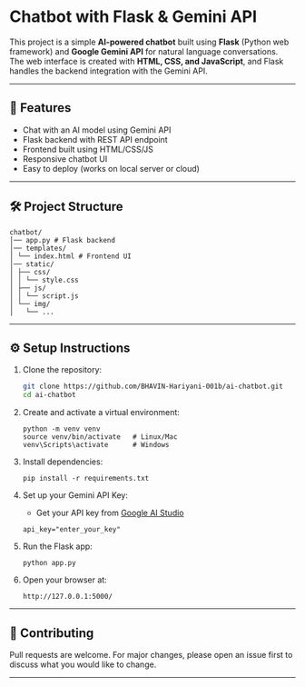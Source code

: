 # Chatbot with Flask & Gemini API

This project is a simple **AI-powered chatbot** built using **Flask** (Python web framework) and **Google Gemini API** for natural language conversations.  
The web interface is created with **HTML, CSS, and JavaScript**, and Flask handles the backend integration with the Gemini API.

---

## 🚀 Features
- Chat with an AI model using Gemini API  
- Flask backend with REST API endpoint  
- Frontend built using HTML/CSS/JS  
- Responsive chatbot UI  
- Easy to deploy (works on local server or cloud)

---

## 🛠 Project Structure
```
chatbot/
│── app.py # Flask backend
│── templates/
│ └── index.html # Frontend UI
│── static/
│ ├── css/
│ │ └── style.css
│ ├── js/
│ │ └── script.js
│ └── img/
│   └── ...
```


---

## ⚙️ Setup Instructions

1. Clone the repository:
    ```bash
   git clone https://github.com/BHAVIN-Hariyani-001b/ai-chatbot.git
   cd ai-chatbot
    ```
2. Create and activate a virtual environment:
    ```
    python -m venv venv
    source venv/bin/activate   # Linux/Mac
    venv\Scripts\activate      # Windows
    ```
3. Install dependencies:
    ```
    pip install -r requirements.txt
    ```

4. Set up your Gemini API Key:

    - Get your API key from [Google AI Studio](https://aistudio.google.com/)
    ```
    api_key="enter_your_key"
    ```
5. Run the Flask app:
    ```
    python app.py
    ```
6. Open your browser at:
    ```
    http://127.0.0.1:5000/
    ```
---
## 🤝 Contributing

Pull requests are welcome. For major changes, please open an issue first to discuss what you would like to change.

---



